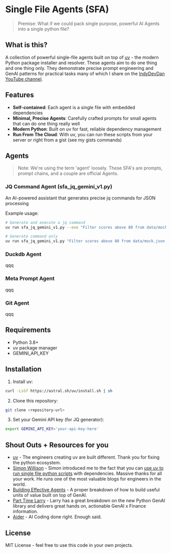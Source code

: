 # Single File Agents (SFA)
> Premise: What if we could pack single purpose, powerful AI Agents into a single python file?

## What is this?

A collection of powerful single-file agents built on top of [uv](https://github.com/astral/uv) - the modern Python package installer and resolver. These agents aim to do one thing and one thing only. They demonstrate precise prompt engineering and GenAI patterns for practical tasks many of which I share on the [IndyDevDan YouTube channel](https://www.youtube.com/@indydevdan).

## Features

- **Self-contained**: Each agent is a single file with embedded dependencies
- **Minimal, Precise Agents**: Carefully crafted prompts for small agents that can do one thing really well
- **Modern Python**: Built on uv for fast, reliable dependency management
- **Run From The Cloud**: With uv, you can run these scripts from your server or right from a gist (see my gists commands)

## Agents
> Note: We're using the term 'agent' loosely. These SFA's are prompts, prompt chains, and a couple are official Agents.

### JQ Command Agent (sfa_jq_gemini_v1.py)
An AI-powered assistant that generates precise jq commands for JSON processing

Example usage:
```bash
# Generate and execute a jq command
uv run sfa_jq_gemini_v1.py --exe "Filter scores above 80 from data/mock.json and save to high_scores.json"

# Generate command only
uv run sfa_jq_gemini_v1.py "Filter scores above 80 from data/mock.json and save to high_scores.json"
```

### Duckdb Agent
qqq

### Meta Prompt Agent
qqq

### Git Agent
qqq

## Requirements

- Python 3.8+
- uv package manager
- GEMINI_API_KEY

## Installation

1. Install uv:
```bash
curl -LsSf https://astral.sh/uv/install.sh | sh
```

2. Clone this repository:
```bash
git clone <repository-url>
```

3. Set your Gemini API key (for JQ generator):
```bash
export GEMINI_API_KEY='your-api-key-here'
```

## Shout Outs + Resources for you
- [uv](https://github.com/astral/uv) - The engineers creating uv are built different. Thank you for fixing the python ecosystem.
- [Simon Willison](https://simonwillison.net) - Simon introduced me to the fact that you can [use uv to run single file python scripts](https://simonwillison.net/2024/Aug/20/uv-unified-python-packaging/) with dependencies. Massive thanks for all your work. He runs one of the most valuable blogs for engineers in the world.
- [Building Effective Agents](https://www.anthropic.com/research/building-effective-agents) - A proper breakdown of how to build useful units of value built on top of GenAI.
- [Part Time Larry](https://youtu.be/zm0Vo6Di3V8?si=oBetAgc5ifhBmK03) - Larry has a great breakdown on the new Python GenAI library and delivers great hands on, actionable GenAI x Finance information.
- [Aider](https://aider.chat/) - AI Coding done right. Enough said.

## License

MIT License - feel free to use this code in your own projects.
